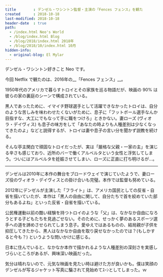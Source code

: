 ```yaml
---
title        : デンゼル・ワシントン監督・主演の「Fences フェンス」を観た
created      : 2018-10-18
last-modified: 2018-10-18
header-date  : true
path:
  - /index.html Neo's World
  - /blog/index.html Blog
  - /blog/2018/index.html 2018年
  - /blog/2018/10/index.html 10月
hidden-info:
  - original-blog: El Mylar
---
```


デンゼル・ワシントン好きこと Neo です。

今回 Netflix で観たのは、2016年の__「Fences フェンス」__。

1950年代のアメリカで暮らすトロイとその家族を巡る物語だが、映画の 90% は彼らの家の裏庭のシーンで構成されている。

黒人であったために、イマイチ野球選手として活躍できなかったトロイは、自分のような苦しみを味わわせたくないがために、息子に「フットボール選手なんか目指すな、大工にでもなって手に職をつけろ」ときかない。妻ローズ (ヴィオラ・デイヴィス) も息子の味方をして「あなたの時よりも人種差別は少なくなってきたのよ」などと説得するが、トロイは妻や息子の言い分を聞かず説教を続ける。

そんな亭主関白で頑固なトロイだったが、実は「厳格な父親・一家の主」を演じる辛さも感じており、近所のバーで働くアルベルタという女性と浮気してしまう。ついにはアルベルタを妊娠させてしまい、ローズに正直に打ち明けるが…。

---

デンゼルは2010年に本作の舞台をブロードウェイで演じていたようで、妻ローズ役のヴィオラ・デイヴィスとの掛け合いも完璧。本作では監督も努めている。

2012年にデンゼルが主演した「フライト」は、アメリカ国民としての反省・自省を描いていたが、本作は「黒人の自由に関して、自分たちで首を絞めていた部分もあるよね」といった反省・自省を描いている。

公民権運動以前の酷い経験を持つトロイのような「父」は、なかなか自由になろうとする子どもたちを見過ごせない。そのために、せっかく夢のあるスポーツ選手への道を諦めさせられてしまう息子。愛ゆえではあるものの、結局親が子供を抑圧してきたから、黒人はなかなか自由を取り戻せなかったのでは？(もしかすると今も？) というような問いかけに感じる。

日本に住んでいると、なかなか本作で描かれるような人種差別の深刻さを実感しづらいところがあるが、興味深い映画だった。

気分は晴れないので、元気な映画を見たい時は避けた方が良いかも。僕は笑顔のデンゼルが写るジャケット写真に騙されて見始めてｽｰﾝとしてしまった。ｗ
